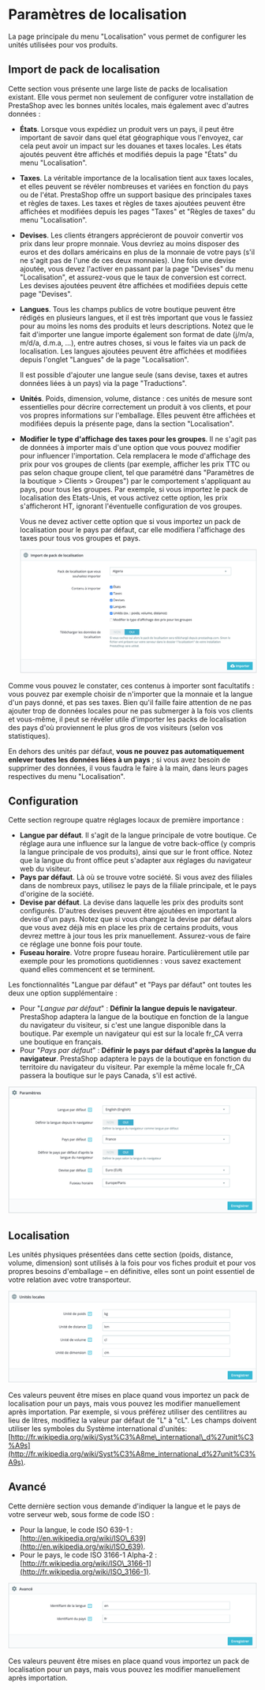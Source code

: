 # Paramètres de localisation

La page principale du menu "Localisation" vous permet de configurer les unités utilisées pour vos produits.

## Import de pack de localisation <a id="Parametresdelocalisation-Importdepackdelocalisation"></a>

Cette section vous présente une large liste de packs de localisation existant. Elle vous permet non seulement de configurer votre installation de PrestaShop avec les bonnes unités locales, mais également avec d'autres données :

* **États**. Lorsque vous expédiez un produit vers un pays, il peut être important de savoir dans quel état géographique vous l'envoyez, car cela peut avoir un impact sur les douanes et taxes locales. Les états ajoutés peuvent être affichés et modifiés depuis la page "États" du menu "Localisation".
* **Taxes**. La véritable importance de la localisation tient aux taxes locales, et elles peuvent se révéler nombreuses et variées en fonction du pays ou de l'état. PrestaShop offre un support basique des principales taxes et règles de taxes. Les taxes et règles de taxes ajoutées peuvent être affichées et modifiées depuis les pages "Taxes" et "Règles de taxes" du menu "Localisation".
* **Devises**. Les clients étrangers apprécieront de pouvoir convertir vos prix dans leur propre monnaie. Vous devriez au moins disposer des euros et des dollars américains en plus de la monnaie de votre pays \(s'il ne s'agit pas de l'une de ces deux monnaies\). Une fois une devise ajoutée, vous devez l'activer en passant par la page "Devises" du menu "Localisation", et assurez-vous que le taux de conversion est correct. Les devises ajoutées peuvent être affichées et modifiées depuis cette page "Devises".
* **Langues**. Tous les champs publics de votre boutique peuvent être rédigés en plusieurs langues, et il est très important que vous le fassiez pour au moins les noms des produits et leurs descriptions. Notez que le fait d'importer une langue importe également son format de date \(j/m/a, m/d/a, d.m.a, ...\), entre autres choses, si vous le faites via un pack de localisation. Les langues ajoutées peuvent être affichées et modifiées depuis l'onglet "Langues" de la page "Localisation".

  Il est possible d'ajouter une langue seule \(sans devise, taxes et autres données liées à un pays\) via la page "Traductions".

* **Unités**. Poids, dimension, volume, distance : ces unités de mesure sont essentielles pour décrire correctement un produit à vos clients, et pour vos propres informations sur l'emballage. Elles peuvent être affichées et modifiées depuis la présente page, dans la section "Localisation".
* **Modifier le type d'affichage des taxes pour les groupes**. Il ne s'agit pas de données à importer mais d'une option que vous pouvez modifier pour influencer l'importation. Cela remplacera le mode d'affichage des prix pour vos groupes de clients \(par exemple, afficher les prix TTC ou pas selon chaque groupe client, tel que paramétré dans "Paramètres de la boutique &gt; Clients &gt; Groupes"\) par le comportement s'appliquant au pays, pour tous les groupes. Par exemple, si vous importez le pack de localisation des Etats-Unis, et vous activez cette option, les prix s'afficheront HT, ignorant l'éventuelle configuration de vos groupes.

  Vous ne devez activer cette option que si vous importez un pack de localisation pour le pays par défaut, car elle modifiera l'affichage des taxes pour tous vos groupes et pays.

  ![](../../../../.gitbook/assets/64225441.png)

Comme vous pouvez le constater, ces contenus à importer sont facultatifs : vous pouvez par exemple choisir de n'importer que la monnaie et la langue d'un pays donné, et pas ses taxes. Bien qu'il faille faire attention de ne pas ajouter trop de données locales pour ne pas submerger à la fois vos clients et vous-même, il peut se révéler utile d'importer les packs de localisation des pays d'où proviennent le plus gros de vos visiteurs \(selon vos statistiques\).

En dehors des unités par défaut, **vous ne pouvez pas automatiquement enlever toutes les données liées à un pays** ; si vous avez besoin de supprimer des données, il vous faudra le faire à la main, dans leurs pages respectives du menu "Localisation".

## Configuration <a id="Parametresdelocalisation-Configuration"></a>

Cette section regroupe quatre réglages locaux de première importance :

* **Langue par défaut**. Il s'agit de la langue principale de votre boutique. Ce réglage aura une influence sur la langue de votre back-office \(y compris la langue principale de vos produits\), ainsi que sur le front office. Notez que la langue du front office peut s'adapter aux réglages du navigateur web du visiteur.
* **Pays par défaut**. Là où se trouve votre société. Si vous avez des filiales dans de nombreux pays, utilisez le pays de la filiale principale, et le pays d'origine de la société.
* **Devise par défaut**. La devise dans laquelle les prix des produits sont configurés. D'autres devises peuvent être ajoutées en important la devise d'un pays. Notez que si vous changez la devise par défaut alors que vous avez déjà mis en place les prix de certains produits, vous devrez mettre à jour tous les prix manuellement. Assurez-vous de faire ce réglage une bonne fois pour toute.
* **Fuseau horaire**. Votre propre fuseau horaire. Particulièrement utile par exemple pour les promotions quotidiennes : vous savez exactement quand elles commencent et se terminent.

Les fonctionnalités "Langue par défaut" et "Pays par défaut" ont toutes les deux une option supplémentaire :

* Pour "_Langue par défaut_" : **Définir la langue depuis le navigateur**. PrestaShop adaptera la langue de la boutique en fonction de la langue du navigateur du visiteur, si c'est une langue disponible dans la boutique. Par exemple un navigateur qui est sur la locale fr\_CA verra une boutique en français.
* Pour "_Pays par défaut_" : **Définir le pays par défaut d'après la langue du navigateur**. PrestaShop adaptera le pays de la boutique en fonction du territoire du navigateur du visiteur. Par exemple la même locale fr\_CA passera la boutique sur le pays Canada, s'il est activé.

![](../../../../.gitbook/assets/64225442.png)

## Localisation <a id="Parametresdelocalisation-Localisation.1"></a>

Les unités physiques présentées dans cette section \(poids, distance, volume, dimension\) sont utilisés à la fois pour vos fiches produit et pour vos propres besoins d'emballage – en définitive, elles sont un point essentiel de votre relation avec votre transporteur.

![](../../../../.gitbook/assets/64225443.png)

Ces valeurs peuvent être mises en place quand vous importez un pack de localisation pour un pays, mais vous pouvez les modifier manuellement après importation. Par exemple, si vous préférez utiliser des centilitres au lieu de litres, modifiez la valeur par défaut de "L" à "cL". Les champs doivent utiliser les symboles du Système international d'unités: [http://fr.wikipedia.org/wiki/Syst%C3%A8me\_international\_d%27unit%C3%A9s](http://fr.wikipedia.org/wiki/Syst%C3%A8me_international_d%27unit%C3%A9s).

## Avancé <a id="Parametresdelocalisation-Avanc&#xE9;"></a>

Cette dernière section vous demande d'indiquer la langue et le pays de votre serveur web, sous forme de code ISO :

* Pour la langue, le code ISO 639-1 : [http://en.wikipedia.org/wiki/ISO\_639](http://en.wikipedia.org/wiki/ISO_639).
* Pour le pays, le code ISO 3166-1 Alpha-2 : [http://fr.wikipedia.org/wiki/ISO\_3166-1](http://fr.wikipedia.org/wiki/ISO_3166-1).

![](../../../../.gitbook/assets/64225444.png)

Ces valeurs peuvent être mises en place quand vous importez un pack de localisation pour un pays, mais vous pouvez les modifier manuellement après importation.

